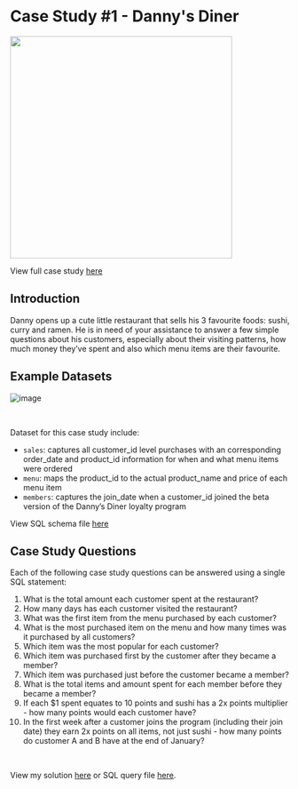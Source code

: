 # Case Study #1 - Danny's Diner
<img src="https://8weeksqlchallenge.com/images/case-study-designs/1.png" width="400">

View full case study [here](https://8weeksqlchallenge.com/case-study-1/)

## Introduction
Danny opens up a cute little restaurant that sells his 3 favourite foods: sushi, curry and ramen. He is in need of your assistance to  answer a few simple questions about his customers, especially about their visiting patterns, how much money they’ve spent and also which menu items are their favourite.

## Example Datasets

![image](https://user-images.githubusercontent.com/58045173/184397246-d566db15-3760-46fb-a304-a7c93ba48521.png)

<br>

Dataset for this case study include:
* `sales`: captures all customer_id level purchases with an corresponding order_date and product_id information for when and what menu items were ordered
* `menu`: maps the product_id to the actual product_name and price of each menu item
* `members`: captures the join_date when a customer_id joined the beta version of the Danny’s Diner loyalty program

View SQL schema file [here](https://github.com/maanh96/8weeksqlchallenge/blob/main/Case%20Study%20%231%20-%20Danny's%20Diner/Schema.sql) 

## Case Study Questions
Each of the following case study questions can be answered using a single SQL statement:

<ol>
  <li>What is the total amount each customer spent at the restaurant?</li>
  <li>How many days has each customer visited the restaurant?</li>
  <li>What was the first item from the menu purchased by each customer?</li>
  <li>What is the most purchased item on the menu and how many times was it purchased by all customers?</li>
  <li>Which item was the most popular for each customer?</li>
  <li>Which item was purchased first by the customer after they became a member?</li>
  <li>Which item was purchased just before the customer became a member?</li>
  <li>What is the total items and amount spent for each member before they became a member?</li>
  <li>If each $1 spent equates to 10 points and sushi has a 2x points multiplier - how many points would each customer have?</li>
  <li>In the first week after a customer joins the program (including their join date) they earn 2x points on all items, not just sushi - how many points do customer A and B have at the end of January?</li>
</ol>

<br>

View my solution [here](https://github.com/maanh96/8weeksqlchallenge/blob/main/Case%20Study%20%231%20-%20Danny's%20Diner/Answer.md) or SQL query file [here](https://github.com/maanh96/8weeksqlchallenge/blob/main/Case%20Study%20%231%20-%20Danny's%20Diner/Query.sql).
